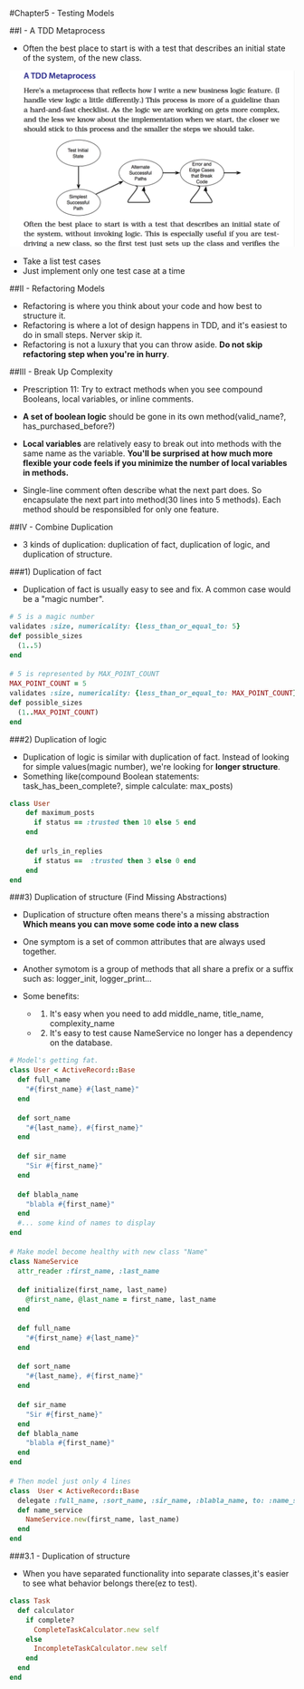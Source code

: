 #Chapter5  - Testing Models

##I - A TDD Metaprocess

- Often the best place to start is with a test that describes an initial state of the system, of the new class.

![a-tdd-metaprocess.png](./images/chapter4/a-tdd-metaprocess.png)

- Take a list test cases
- Just implement only one test case at a time

##II - Refactoring Models

- Refactoring is where you think about your code and how best to structure it.
- Refactoring is where a lot of design happens in TDD, and it's easiest to do in small steps. Nerver skip it.
- Refactoring is not a luxury that you can throw aside. **Do not skip refactoring step when you're in hurry**.

##III - Break Up Complexity

- Prescription 11: Try to extract methods when you see compound Booleans, local variables, or inline comments.

- **A set of boolean logic** should be gone in its own method(valid_name?, has_purchased_before?)
- **Local variables** are relatively easy to break out into methods with the same name as the variable. **You'll be surprised at how much more flexible your code feels if you minimize the number of local variables in methods.**

- Single-line comment often describe what the next part does. So encapsulate the next part into method(30 lines into 5 methods). Each method should be responsibled for only one feature.

##IV - Combine Duplication

- 3 kinds of duplication: duplication of fact, duplication of logic, and duplication of structure.

###1) Duplication of fact
- Duplication of fact is usually easy to see and fix. A common case would be a "magic number".

```ruby
# 5 is a magic number
validates :size, numericality: {less_than_or_equal_to: 5}
def possible_sizes
  (1..5)
end

# 5 is represented by MAX_POINT_COUNT
MAX_POINT_COUNT = 5
validates :size, numericality: {less_than_or_equal_to: MAX_POINT_COUNT}
def possible_sizes
  (1..MAX_POINT_COUNT)
end
```

###2) Duplication of logic
- Duplication of logic is similar with duplication of fact. Instead of looking for simple values(magic number),
we're looking for **longer structure**. 
- Something like(compound Boolean statements: task_has_been_complete?, simple calculate: max_posts)

```ruby
class User
    def maximum_posts
      if status == :trusted then 10 else 5 end
    end

    def urls_in_replies
      if status ==  :trusted then 3 else 0 end
    end
end
```

###3) Duplication of structure (Find Missing Abstractions)

- Duplication of structure often means there's a missing abstraction **Which means you can move some code into a new class**

- One symptom is a set of common attributes that are always used together.
- Another symotom is a group of methods that all share a prefix or a suffix such as: logger_init, logger_print...

- Some benefits:
    - 1) It's easy when you need to add middle_name, title_name, complexity_name
    - 2) It's easy to test cause NameService no longer has a dependency on the database.

```ruby
# Model's getting fat.
class User < ActiveRecord::Base 
  def full_name
    "#{first_name} #{last_name}" 
  end
  
  def sort_name
    "#{last_name}, #{first_name}"
  end
   
  def sir_name
    "Sir #{first_name}"
  end 
  
  def blabla_name
    "blabla #{first_name}"
  end
  #... some kind of names to display
end

# Make model become healthy with new class "Name"
class NameService
  attr_reader :first_name, :last_name
  
  def initialize(first_name, last_name)
    @first_name, @last_name = first_name, last_name
  end
  
  def full_name
    "#{first_name} #{last_name}" 
  end
    
  def sort_name
    "#{last_name}, #{first_name}"
  end

  def sir_name
    "Sir #{first_name}"
  end 
  def blabla_name
    "blabla #{first_name}"
  end
end

# Then model just only 4 lines
class  User < ActiveRecord::Base
  delegate :full_name, :sort_name, :sir_name, :blabla_name, to: :name_service
  def name_service
    NameService.new(first_name, last_name)
  end
end

```
###3.1 - Duplication of structure

- When you have separated functionality into separate classes,it's easier to see what behavior belongs there(ez to test).

```ruby
class Task
  def calculator
    if complete?
      CompleteTaskCalculator.new self
    else
      IncompleteTaskCalculator.new self
    end
  end
end
```














